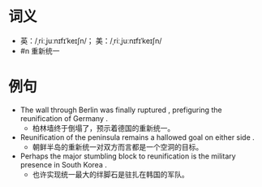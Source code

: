 # 词义
- 英：/ˌriːˌjuːnɪfɪˈkeɪʃn/； 美：/ˌriːˌjuːnɪfɪˈkeɪʃn/
- #n 重新统一
# 例句
- The wall through Berlin was finally ruptured , prefiguring the reunification of Germany .
	- 柏林墙终于倒塌了，预示着德国的重新统一。
- Reunification of the peninsula remains a hallowed goal on either side .
	- 朝鲜半岛的重新统一对双方而言都是一个空洞的目标。
- Perhaps the major stumbling block to reunification is the military presence in South Korea .
	- 也许实现统一最大的绊脚石是驻扎在韩国的军队。

